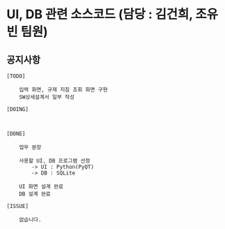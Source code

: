 # UI, DB 관련 소스코드 (담당 : 김건희, 조유빈 팀원)

## 공지사항

```
[TODO]

    입력 화면, 규제 지침 조회 화면 구현
    SW상세설계서 일부 작성

[DOING]

    

[DONE]

    업무 분장

    사용할 UI, DB 프로그램 선정
        -> UI : Python(PyQT)
        -> DB : SQLite

    UI 화면 설계 완료
    DB 설계 완료

[ISSUE]

    없습니다.
```
